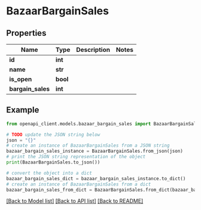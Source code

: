 # BazaarBargainSales


## Properties

Name | Type | Description | Notes
------------ | ------------- | ------------- | -------------
**id** | **int** |  | 
**name** | **str** |  | 
**is_open** | **bool** |  | 
**bargain_sales** | **int** |  | 

## Example

```python
from openapi_client.models.bazaar_bargain_sales import BazaarBargainSales

# TODO update the JSON string below
json = "{}"
# create an instance of BazaarBargainSales from a JSON string
bazaar_bargain_sales_instance = BazaarBargainSales.from_json(json)
# print the JSON string representation of the object
print(BazaarBargainSales.to_json())

# convert the object into a dict
bazaar_bargain_sales_dict = bazaar_bargain_sales_instance.to_dict()
# create an instance of BazaarBargainSales from a dict
bazaar_bargain_sales_from_dict = BazaarBargainSales.from_dict(bazaar_bargain_sales_dict)
```
[[Back to Model list]](../README.md#documentation-for-models) [[Back to API list]](../README.md#documentation-for-api-endpoints) [[Back to README]](../README.md)


